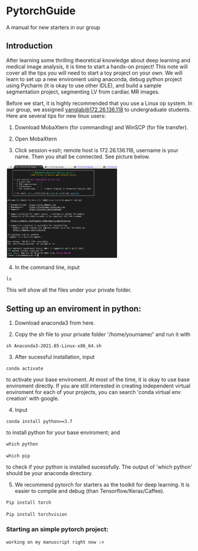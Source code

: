 # PytorchGuide
A manual for new starters in our group

## Introduction

After learning some thrilling theoretical knowledge about deep learning and medical image analysis, it is time to start a hands-on project! This note will cover all the tips you will need to start a toy project on your own. We will learn to set up a new enviroment using anaconda, debug python project using Pycharm (it is okay to use other IDLE), and build a sample segmentation project, segmenting LV from cardiac MR images. 
 
Before we start, it is highly recommended that you use a Linux op system. In our group, we assigned yanglab@172.26.136.118 to undergraduate students. Here are several tips for new linux users: 

1. Download MobaXtern (for commanding) and WinSCP (for file transfer). 

2. Open MobaXtern 

3. Click session->ssh; remote host is  172.26.136.118, username is your name. Then you shall be connected. See picture below.
<img src="images/moba.png" width="300px">

4. In the command line, input 
```
ls
```
This will show all the files under your private folder.  

 
## Setting up an enviroment in python: 

1. Download anaconda3 from here.  

2. Copy the sh file to your private folder '/home/yourname/' and run it with 
```
sh Anaconda3-2021.05-Linux-x86_64.sh 
```

3. After sucessful installation, input 
```
conda activate 
```
to activate your base enviroment. At most of the time, it is okay to use base enviroment directly. If you are still interested in creating independent virtual enviroment for each of your projects, you can search 'conda virtual env creation' with google.  

4. Input  
```
conda install python==3.7 
```
to install python for your base enviroment; and 
```
which python 

which pip 
```
to check if your python is installed sucessfully. The output of 'which python' should be your anaconda directory.

5.  We recommend pytorch for starters as the toolkit for deep learning. It is easier to compile and debug (than Tensorflow/Keras/Caffee).  
```
Pip install torch 

Pip install torchvision 
```

 

 

### Starting an simple pytorch project: 

    working on my manuscript right now :<  
